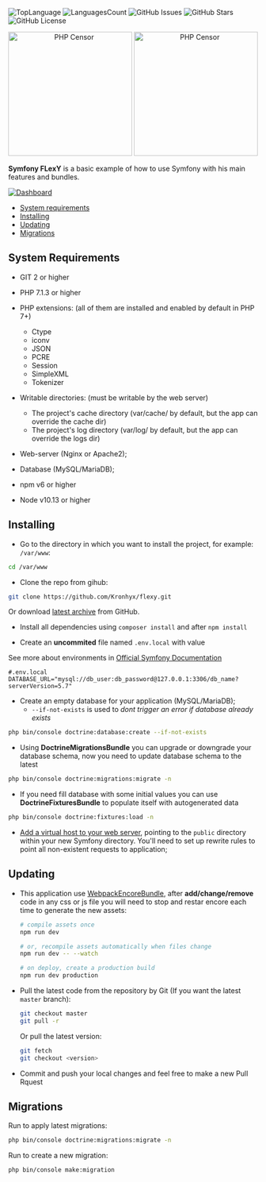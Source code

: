 ![TopLanguage](https://img.shields.io/github/languages/top/kronhyx/flexy)
![LanguagesCount](https://img.shields.io/github/languages/count/kronhyx/flexy)
![GitHub Issues](https://img.shields.io/github/issues/Kronhyx/flexy)
![GitHub Stars](https://img.shields.io/github/stars/Kronhyx/flexy)
![GitHub License](https://img.shields.io/github/license/Kronhyx/flexy)   
   
<p align="center">
    <img width="250" height="auto" src="https://symfony.com/logos/symfony_black_02.png" alt="PHP Censor" />
    <img width="250" height="auto" src="https://d8vlg9z1oftyc.cloudfront.net/site/template/img/logo.png" alt="PHP Censor" />
</p>
   
   
**Symfony FLexY** is a basic example of how to use Symfony with his main features and bundles.

[![Dashboard](https://startbootstrap.com/assets/img/screenshots/themes/sb-admin-2.png)](https://startbootstrap.com/assets/img/screenshots/themes/sb-admin-2.png)

* [System requirements](#system-requirements)
* [Installing](#installing)
* [Updating](#updating)
* [Migrations](#migrations)

## System Requirements
* GIT 2 or higher 

* PHP 7.1.3 or higher

* PHP extensions: (all of them are installed and enabled by default in PHP 7+)
    * Ctype
    * iconv
    * JSON
    * PCRE
    * Session
    * SimpleXML
    * Tokenizer

* Writable directories: (must be writable by the web server)
    * The project's cache directory (var/cache/ by default, but the app can override the cache dir)
    * The project's log directory (var/log/ by default, but the app can override the logs dir)

* Web-server (Nginx or Apache2);

* Database (MySQL/MariaDB);

* npm v6 or higher

* Node v10.13 or higher

## Installing

* Go to the directory in which you want to install the project, for example: `/var/www`:

```bash
cd /var/www
```

* Clone the repo from gihub:

```bash
git clone https://github.com/Kronhyx/flexy.git
```

Or download [latest archive](https://github.com/Kronhyx/flexy/archive/master.zip) from GitHub.

* Install all dependencies using `composer install` and after `npm install`

* Create an **uncommited** file named `.env.local` with value
 
See more about environments in [Official Symfony Documentation](https://symfony.com/doc/current/configuration.html#configuring-environment-variables-in-env-files) 
```dotenv
#.env.local
DATABASE_URL="mysql://db_user:db_password@127.0.0.1:3306/db_name?serverVersion=5.7"
```

* Create an empty database for your application (MySQL/MariaDB);
    - `--if-not-exists` is used to *dont trigger an error if database already exists*
```bash
php bin/console doctrine:database:create --if-not-exists
```

* Using **DoctrineMigrationsBundle** you can upgrade or downgrade your database schema, now you need to update database schema to the latest 
```bash
php bin/console doctrine:migrations:migrate -n
```

* If you need fill database with some initial values you can use **DoctrineFixturesBundle** to populate itself with autogenerated data
```bash
php bin/console doctrine:fixtures:load -n
```

* [Add a virtual host to your web server](https://symfony.com/doc/current/setup/web_server_configuration.html), pointing to the `public` directory within your new
Symfony directory. You'll need to set up rewrite rules to point all non-existent requests to application;

## Updating

* This application use [WebpackEncoreBundle](https://symfony.com/doc/current/frontend/encore/installation.html#installing-encore-in-symfony-applications), after **add/change/remove** code in any css or js file you will need to
 stop and restar encore each time to generate the new assets:

     ```bash    
     # compile assets once
     npm run dev
     
     # or, recompile assets automatically when files change
     npm run dev -- --watch
    
     # on deploy, create a production build
     npm run dev production
    ```

* Pull the latest code from the repository by Git (If you want the latest `master` branch):

    ```bash
    git checkout master
    git pull -r
    ```

    Or pull the latest version:

    ```bash
    git fetch
    git checkout <version>
    ```
* Commit and push your local changes and feel free to make a new Pull Rquest


## Migrations

Run to apply latest migrations:

```bash
php bin/console doctrine:migrations:migrate -n
```

Run to create a new migration:

```bash
php bin/console make:migration  
```
